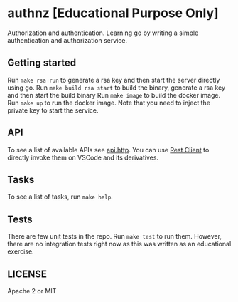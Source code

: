 # authnz [Educational Purpose Only]

Authorization and authentication. Learning go by writing a simple authentication and authorization service.

## Getting started

Run ``make rsa run`` to generate a rsa key and then start the server directly using go.
Run ``make build rsa start`` to build the binary, generate a rsa key and then start the build binary
Run ``make image`` to build the docker image.
Run ``make up`` to run the docker image. Note that you need to inject the private key to start the service.


## API

To see a list of available APIs see [api.http](api.http). You can use [Rest Client](https://github.com/Huachao/vscode-restclient) to directly invoke them on VSCode and its derivatives.


## Tasks

To see a list of tasks, run ``make help``. 

## Tests

There are few unit tests in the repo. Run ``make test`` to run them. However, there are no integration tests right now as this was written as an educational exercise.

## LICENSE

Apache 2 or MIT